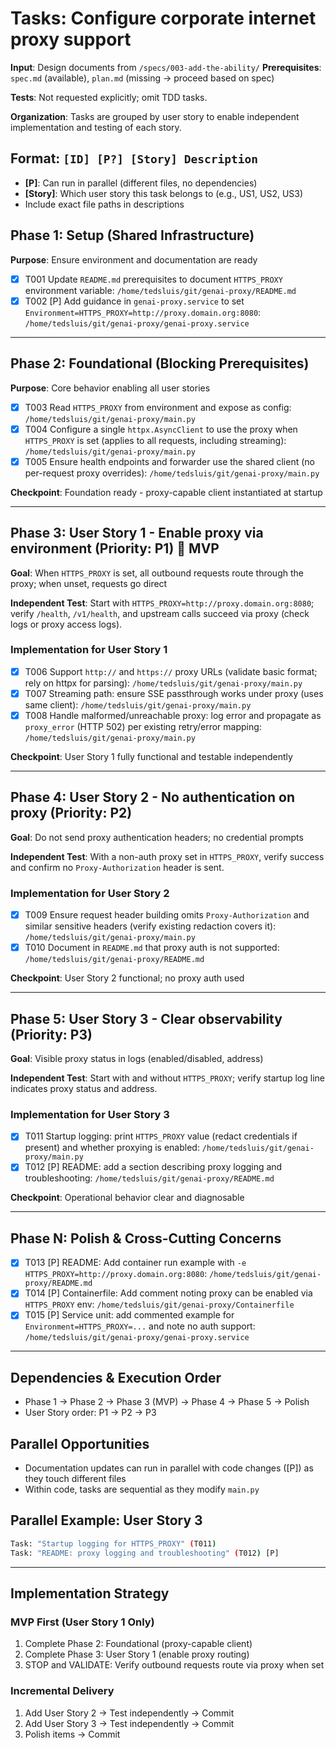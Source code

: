 # Tasks: Configure corporate internet proxy support

**Input**: Design documents from `/specs/003-add-the-ability/`
**Prerequisites**: `spec.md` (available), `plan.md` (missing → proceed based on spec)

**Tests**: Not requested explicitly; omit TDD tasks.

**Organization**: Tasks are grouped by user story to enable independent implementation and testing of each story.

## Format: `[ID] [P?] [Story] Description`
- **[P]**: Can run in parallel (different files, no dependencies)
- **[Story]**: Which user story this task belongs to (e.g., US1, US2, US3)
- Include exact file paths in descriptions

## Phase 1: Setup (Shared Infrastructure)

**Purpose**: Ensure environment and documentation are ready

- [X] T001 Update `README.md` prerequisites to document `HTTPS_PROXY` environment variable: `/home/tedsluis/git/genai-proxy/README.md`
- [X] T002 [P] Add guidance in `genai-proxy.service` to set `Environment=HTTPS_PROXY=http://proxy.domain.org:8080`: `/home/tedsluis/git/genai-proxy/genai-proxy.service`

---

## Phase 2: Foundational (Blocking Prerequisites)

**Purpose**: Core behavior enabling all user stories

- [X] T003 Read `HTTPS_PROXY` from environment and expose as config: `/home/tedsluis/git/genai-proxy/main.py`
- [X] T004 Configure a single `httpx.AsyncClient` to use the proxy when `HTTPS_PROXY` is set (applies to all requests, including streaming): `/home/tedsluis/git/genai-proxy/main.py`
- [X] T005 Ensure health endpoints and forwarder use the shared client (no per-request proxy overrides): `/home/tedsluis/git/genai-proxy/main.py`

**Checkpoint**: Foundation ready - proxy-capable client instantiated at startup

---

## Phase 3: User Story 1 - Enable proxy via environment (Priority: P1) 🎯 MVP

**Goal**: When `HTTPS_PROXY` is set, all outbound requests route through the proxy; when unset, requests go direct

**Independent Test**: Start with `HTTPS_PROXY=http://proxy.domain.org:8080`; verify `/health`, `/v1/health`, and upstream calls succeed via proxy (check logs or proxy access logs).

### Implementation for User Story 1

- [X] T006 Support `http://` and `https://` proxy URLs (validate basic format; rely on httpx for parsing): `/home/tedsluis/git/genai-proxy/main.py`
- [X] T007 Streaming path: ensure SSE passthrough works under proxy (uses same client): `/home/tedsluis/git/genai-proxy/main.py`
- [X] T008 Handle malformed/unreachable proxy: log error and propagate as `proxy_error` (HTTP 502) per existing retry/error mapping: `/home/tedsluis/git/genai-proxy/main.py`

**Checkpoint**: User Story 1 fully functional and testable independently

---

## Phase 4: User Story 2 - No authentication on proxy (Priority: P2)

**Goal**: Do not send proxy authentication headers; no credential prompts

**Independent Test**: With a non-auth proxy set in `HTTPS_PROXY`, verify success and confirm no `Proxy-Authorization` header is sent.

### Implementation for User Story 2

- [X] T009 Ensure request header building omits `Proxy-Authorization` and similar sensitive headers (verify existing redaction covers it): `/home/tedsluis/git/genai-proxy/main.py`
- [X] T010 Document in `README.md` that proxy auth is not supported: `/home/tedsluis/git/genai-proxy/README.md`

**Checkpoint**: User Story 2 functional; no proxy auth used

---

## Phase 5: User Story 3 - Clear observability (Priority: P3)

**Goal**: Visible proxy status in logs (enabled/disabled, address)

**Independent Test**: Start with and without `HTTPS_PROXY`; verify startup log line indicates proxy status and address.

### Implementation for User Story 3

- [X] T011 Startup logging: print `HTTPS_PROXY` value (redact credentials if present) and whether proxying is enabled: `/home/tedsluis/git/genai-proxy/main.py`
- [X] T012 [P] README: add a section describing proxy logging and troubleshooting: `/home/tedsluis/git/genai-proxy/README.md`

**Checkpoint**: Operational behavior clear and diagnosable

---

## Phase N: Polish & Cross-Cutting Concerns

- [X] T013 [P] README: Add container run example with `-e HTTPS_PROXY=http://proxy.domain.org:8080`: `/home/tedsluis/git/genai-proxy/README.md`
- [X] T014 [P] Containerfile: Add comment noting proxy can be enabled via `HTTPS_PROXY` env: `/home/tedsluis/git/genai-proxy/Containerfile`
- [X] T015 [P] Service unit: add commented example for `Environment=HTTPS_PROXY=...` and note no auth support: `/home/tedsluis/git/genai-proxy/genai-proxy.service`

---

## Dependencies & Execution Order

- Phase 1 → Phase 2 → Phase 3 (MVP) → Phase 4 → Phase 5 → Polish
- User Story order: P1 → P2 → P3

## Parallel Opportunities

- Documentation updates can run in parallel with code changes ([P]) as they touch different files
- Within code, tasks are sequential as they modify `main.py`

## Parallel Example: User Story 3

```bash
Task: "Startup logging for HTTPS_PROXY" (T011)
Task: "README: proxy logging and troubleshooting" (T012) [P]
```

---

## Implementation Strategy

### MVP First (User Story 1 Only)

1. Complete Phase 2: Foundational (proxy-capable client)
2. Complete Phase 3: User Story 1 (enable proxy routing)
3. STOP and VALIDATE: Verify outbound requests route via proxy when set

### Incremental Delivery

1. Add User Story 2 → Test independently → Commit
2. Add User Story 3 → Test independently → Commit
3. Polish items → Commit
